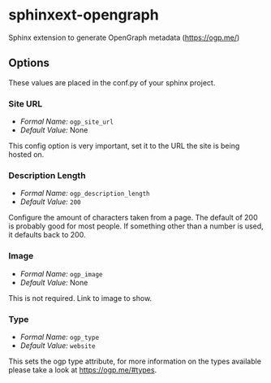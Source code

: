 # sphinxext-opengraph
Sphinx extension to generate OpenGraph metadata (https://ogp.me/)

## Options
These values are placed in the conf.py of your sphinx project.

### Site URL
- *Formal Name:* `ogp_site_url`
- *Default Value:* None

This config option is very important, set it to the URL the site is being hosted on.

### Description Length
- *Formal Name:* `ogp_description_length`
- *Default Value:* `200`

Configure the amount of characters taken from a page. The default of 200 is probably good for most people. If something other than a number is used, it defaults back to 200.

### Image
- *Formal Name:* `ogp_image`
- *Default Value:* None

This is not required. Link to image to show.

### Type
- *Formal Name:* `ogp_type`
- *Default Value:* `website`

This sets the ogp type attribute, for more information on the types available please take a look at https://ogp.me/#types.